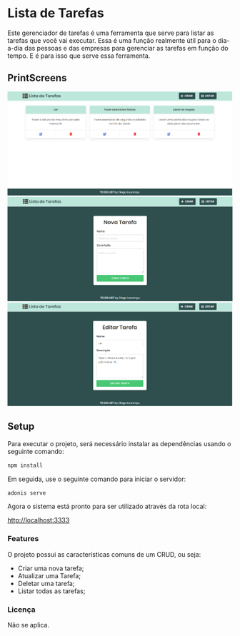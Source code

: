 # Lista de Tarefas

Este gerenciador de tarefas é uma ferramenta que serve para listar as tarefas que você vai executar. Essa é uma função realmente útil para o dia-a-dia das pessoas e das empresas para gerenciar as tarefas em função do tempo. E é para isso que serve essa ferramenta.

## PrintScreens

![](/public/printscreens/home.png)
![](/public/printscreens/criar.png)
![](/public/printscreens/editar.png)


## Setup

Para executar o projeto, será necessário instalar as dependências usando o seguinte comando:

```bash
npm install
```
Em seguida, use o seguinte comando para iniciar o servidor:

```bash
adonis serve
```
Agora o sistema está pronto para ser utilizado através da rota local:

[http://localhost:3333](http://localhost:3333/tarefas)

### Features

O projeto possui as características comuns de um CRUD, ou seja:

* Criar uma nova tarefa;
* Atualizar uma Tarefa;
* Deletar uma tarefa;
* Listar todas as tarefas;

### Licença

Não se aplica.
